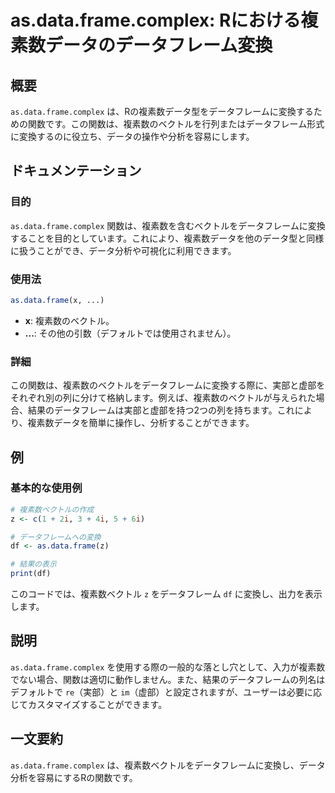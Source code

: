 <!--
Meta Description: # as.data.frame.complex: Rにおける複素数データのデータフレーム変換 ## 概要 `as.data.frame.complex` は、Rの複素数データ型をデータフレームに変換するための関数です。この関数は、複素数のベクトルを行列またはデータフレーム形式に変換するのに役立ち、デ...
Meta Keywords: data, frame, complex, この関数は, これにより
-->

# as.data.frame.complex: Rにおける複素数データのデータフレーム変換

## 概要
`as.data.frame.complex` は、Rの複素数データ型をデータフレームに変換するための関数です。この関数は、複素数のベクトルを行列またはデータフレーム形式に変換するのに役立ち、データの操作や分析を容易にします。

## ドキュメンテーション
### 目的
`as.data.frame.complex` 関数は、複素数を含むベクトルをデータフレームに変換することを目的としています。これにより、複素数データを他のデータ型と同様に扱うことができ、データ分析や可視化に利用できます。

### 使用法
```R
as.data.frame(x, ...)
```
- **x**: 複素数のベクトル。
- **...**: その他の引数（デフォルトでは使用されません）。

### 詳細
この関数は、複素数のベクトルをデータフレームに変換する際に、実部と虚部をそれぞれ別の列に分けて格納します。例えば、複素数のベクトルが与えられた場合、結果のデータフレームは実部と虚部を持つ2つの列を持ちます。これにより、複素数データを簡単に操作し、分析することができます。

## 例
### 基本的な使用例

```R
# 複素数ベクトルの作成
z <- c(1 + 2i, 3 + 4i, 5 + 6i)

# データフレームへの変換
df <- as.data.frame(z)

# 結果の表示
print(df)
```
このコードでは、複素数ベクトル `z` をデータフレーム `df` に変換し、出力を表示します。

## 説明
`as.data.frame.complex` を使用する際の一般的な落とし穴として、入力が複素数でない場合、関数は適切に動作しません。また、結果のデータフレームの列名はデフォルトで `re`（実部）と `im`（虚部）と設定されますが、ユーザーは必要に応じてカスタマイズすることができます。

## 一文要約
`as.data.frame.complex` は、複素数ベクトルをデータフレームに変換し、データ分析を容易にするRの関数です。